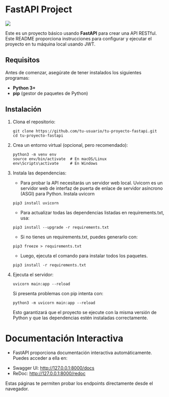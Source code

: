 # FastAPI Project

![](https://media4.giphy.com/media/v1.Y2lkPTc5MGI3NjExZnVpbmt5dmRqeGVha3oxbnM1a2Z1eWxhMGR3c2dsYXFjOHpiMTBlYyZlcD12MV9pbnRlcm5hbF9naWZfYnlfaWQmY3Q9Zw/rHd6tkRptFuk8/giphy.gif)

Este es un proyecto básico usando **FastAPI** para crear una API RESTful. Este README proporciona instrucciones para configurar y ejecutar el proyecto en tu máquina local usando JWT.

## Requisitos

Antes de comenzar, asegúrate de tener instalados los siguientes programas:

- **Python 3+**
- **pip** (gestor de paquetes de Python)

## Instalación

1. Clona el repositorio:

   ```
   git clone https://github.com/tu-usuario/tu-proyecto-fastapi.git
   cd tu-proyecto-fastapi
   ```

2. Crea un entorno virtual (opcional, pero recomendado):

    ```
    python3 -m venv env
    source env/bin/activate  # En macOS/Linux
    env\Scripts\activate     # En Windows
    ```

3. Instala las dependencias:
    - Para probar la API necesitarás un servidor web local. Uvicorn es un servidor web de interfaz de puerta de enlace de servidor asíncrono (ASGI) para Python. Instala uvicorn
    ```
    pip3 install uvicorn
    ```

    - Para actualizar todas las dependencias listadas en requirements.txt, usa:
    ```
    pip3 install --upgrade -r requirements.txt
    ```
    - Si no tienes un requirements.txt, puedes generarlo con:
    ```
    pip3 freeze > requirements.txt
    ```
    - Luego, ejecuta el comando para instalar todos los paquetes.
    ```
    pip3 install -r requirements.txt
    ```

4. Ejecuta el servidor:

    ```
    uvicorn main:app --reload
    ```

    Si presenta problemas con pip intenta con:
    ```
    python3 -m uvicorn main:app --reload
    ```
    Esto garantizará que el proyecto se ejecute con la misma versión de Python y que las dependencias estén instaladas correctamente.


# Documentación Interactiva

* FastAPI proporciona documentación interactiva automáticamente. Puedes acceder a ella en:

- Swagger UI: http://127.0.0.1:8000/docs
- ReDoc: http://127.0.0.1:8000/redoc

Estas páginas te permiten probar los endpoints directamente desde el navegador.